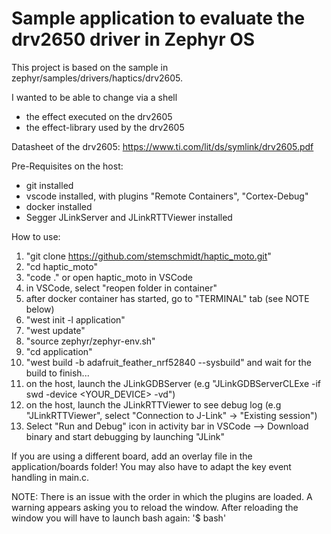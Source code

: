 # Sample application to evaluate the drv2650 driver in Zephyr OS

This project is based on the sample in zephyr/samples/drivers/haptics/drv2605.

I wanted to be able to change via a shell
- the effect executed on the drv2605
- the effect-library used by the drv2605

Datasheet of the drv2605: https://www.ti.com/lit/ds/symlink/drv2605.pdf

Pre-Requisites on the host:
- git installed
- vscode installed, with plugins "Remote Containers", "Cortex-Debug"
- docker installed
- Segger JLinkServer and JLinkRTTViewer installed

How to use:
1. "git clone https://github.com/stemschmidt/haptic_moto.git"
2. "cd haptic_moto"
3. "code ." or open haptic_moto in VSCode
4. in VSCode, select "reopen folder in container"
5. after docker container has started, go to "TERMINAL" tab (see NOTE below)
6. "west init -l application"
7. "west update"
8. "source zephyr/zephyr-env.sh"
9. "cd application"
10. "west build -b adafruit_feather_nrf52840 --sysbuild" and wait for the build to finish...
11. on the host, launch the JLinkGDBServer (e.g "JLinkGDBServerCLExe -if swd -device <YOUR_DEVICE> -vd")
12. on the host, launch the JLinkRTTViewer to see debug log (e.g "JLinkRTTViewer", select "Connection to J-Link" -> "Existing session")
13. Select "Run and Debug" icon in activity bar in VSCode --> Download binary and start debugging by launching "JLink"

If you are using a different board, add an overlay file in the application/boards folder! You may also have to adapt the key event handling in main.c.

NOTE:
There is an issue with the order in which the plugins are loaded. A warning appears asking you to reload the window.
After reloading the window you will have to launch bash again: '$ bash'
